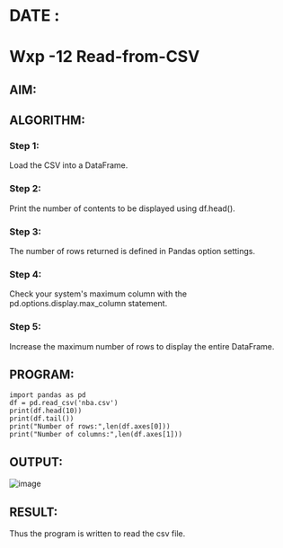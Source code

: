 # DATE :
# Wxp -12 Read-from-CSV

## AIM:

## ALGORITHM:
### Step 1:
Load the CSV into a DataFrame.

### Step 2:
Print the number of contents to be displayed using df.head().

### Step 3:
The number of rows returned is defined in Pandas option settings.

### Step 4:
Check your system's maximum column with the pd.options.display.max_column statement.

### Step 5:
Increase the maximum number of rows to display the entire DataFrame.

## PROGRAM:
```
import pandas as pd
df = pd.read_csv('nba.csv')
print(df.head(10))
print(df.tail())
print("Number of rows:",len(df.axes[0]))
print("Number of columns:",len(df.axes[1]))
```
## OUTPUT:

![image](https://github.com/user-attachments/assets/06fce763-4b9a-47bb-81d5-14a62b768442)


## RESULT:
Thus the program is written to read the csv file.
